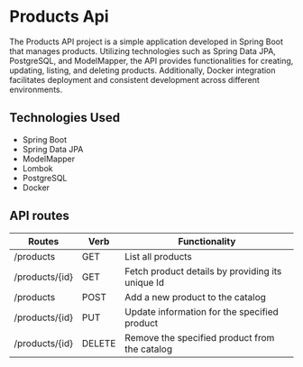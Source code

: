 # Products Api

The Products API project is a simple application developed in Spring Boot that manages products. Utilizing technologies such as Spring Data JPA, PostgreSQL, and ModelMapper, the API provides functionalities for creating, updating, listing, and deleting products. Additionally, Docker integration facilitates deployment and consistent development across different environments.

## Technologies Used
- Spring Boot
- Spring Data JPA
- ModelMapper
- Lombok
- PostgreSQL
- Docker


## API routes

| Routes              | Verb  | Functionality                       |
|---------------------|--------|------------------------------------|
| /products           | GET    | List all products                  |
| /products/{id}      | GET    | Fetch product details by providing its unique Id           |
| /products           | POST   | Add a new product to the catalog            |
| /products/{id}      | PUT    | Update information for the specified product    |
| /products/{id}      | DELETE | Remove the specified product from the catalog      |

